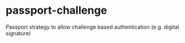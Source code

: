 # passport-challenge
Passport strategy to allow challenge based authentication (e.g. digital signature)
